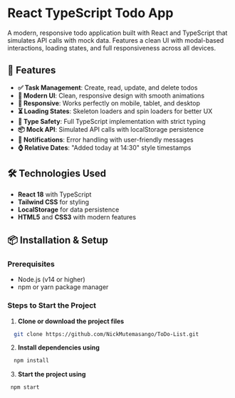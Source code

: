 # React TypeScript Todo App

A modern, responsive todo application built with React and TypeScript that simulates API calls with mock data. Features a clean UI with modal-based interactions, loading states, and full responsiveness across all devices.

## 🚀 Features

- **✅ Task Management**: Create, read, update, and delete todos
- **🎨 Modern UI**: Clean, responsive design with smooth animations
- **📱 Responsive**: Works perfectly on mobile, tablet, and desktop
- **⏳ Loading States**: Skeleton loaders and spin loaders for better UX
- **🎯 Type Safety**: Full TypeScript implementation with strict typing
- **📦 Mock API**: Simulated API calls with localStorage persistence
- **🔔 Notifications**: Error handling with user-friendly messages
- **⌚ Relative Dates**: "Added today at 14:30" style timestamps

## 🛠️ Technologies Used

- **React 18** with TypeScript
- **Tailwind CSS** for styling
- **LocalStorage** for data persistence
- **HTML5** and **CSS3** with modern features

## 📦 Installation & Setup

### Prerequisites

- Node.js (v14 or higher)
- npm or yarn package manager

### Steps to Start the Project

 1. **Clone or download the project files**
```bash
  git clone https://github.com/NickMutemasango/ToDo-List.git
 ```
 2. **Install dependencies using**
 ```bash
   npm install
 ```
3. **Start the project using**
 ```bash
  npm start
```